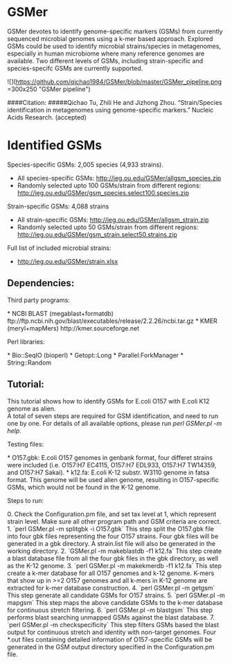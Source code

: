 GSMer 
=====
GSMer devotes to identify genome-specific markers (GSMs) from currently sequenced microbial genomes using a k-mer based approach. Explored GSMs could be used to identify microbial strains/species in metagenomes, especially in human microbiome where many reference genomes are available. Two different levels of GSMs, including strain-specific and species-specifc GSMs are currently supported. 

![](https://github.com/qichao1984/GSMer/blob/master/GSMer_pipeline.png =300x250 "GSMer pipeline")

####Citation:
#####Qichao Tu, Zhili He and Jizhong Zhou. “Strain/Species identification in metagenomes using genome-specific markers.” Nucleic Acids Research. (accepted)

Identified GSMs
=====
Species-specific GSMs: 2,005 species (4,933 strains). 
* All species-specific GSMs: 
http://ieg.ou.edu/GSMer/allgsm_species.zip
* Randomly selected upto 100 GSMs/strain from different regions:
http://ieg.ou.edu/GSMer/gsm_species.select100.species.zip

Strain-specific GSMs: 4,088 strains
* All strain-specific GSMs:
http://ieg.ou.edu/GSMer/allgsm_strain.zip
* Randomly selected upto 50 GSMs/strain from different regions: 
http://ieg.ou.edu/GSMer/gsm_strain.select50.strains.zip

Full list of included microbial strains:
* http://ieg.ou.edu/GSMer/strain.xlsx

Dependencies:  
-----------------------------------------------------------------------
<dl>
<dt>Third party programs:</dt>
</dl>
* NCBI BLAST (megablast+formatdb)  
ftp://ftp.ncbi.nih.gov/blast/executables/release/2.2.26/ncbi.tar.gz  
* KMER (meryl+mapMers)  
http://kmer.sourceforge.net

<dl>
<dt>Perl libraries:</dt>
</dl>
* Bio::SeqIO (bioperl)  
* Getopt::Long  
* Parallel:ForkManager  
* String::Random  

Tutorial:
-----------------------------------------------------------------------
This tutorial shows how to identify GSMs for E.coli O157 with E.coli K12 genome as alien.  
A total of seven steps are required for GSM identification, and need to run one by one. For details of all available options, please run *perl GSMer.pl -m help*.  
<dl>
<dt>Testing files:</dt>
</dl>
* O157.gbk: E.coli O157 genomes in genbank format, four differet strains were included (i.e. O157:H7 EC4115, O157:H7 EDL933, O157:H7 TW14359, and O157:H7 Sakai). 
* k12.fa: E.coli K-12 substr. W3110 genome in fatsa format. This genome will be used alien genome, resulting in O157-specific GSMs, which would not be found in the K-12 genome.

<dl>
<dt>Steps to run:</dt>
</dl>
0. Check the Configuration.pm file, and set tax level at 1, which represent strain level. Make sure all other program path and GSM criteria are correct. 
1. `perl GSMer.pl -m splitgbk -i O157.gbk`  
   This step split the O157.gbk file into four gbk files representing the four O157 strains. Four gbk files will be generated in a gbk directory. A strain.list file will also be generated in the working directory. 
2. `GSMer.pl -m makeblastdb -f1 k12.fa`  
   This step create a blast database file from all the four gbk files in the gbk directory, as well as the K-12 genome. 
3. `perl GSMer.pl -m makekmerdb -f1 k12.fa`  
   This step create a k-mer database for all O157 genomes and k-12 genome. K-mers that show up in >=2 O157 genomes and all k-mers in K-12 genome are extracted for k-mer database construction.  
4. `perl GSMer.pl -m getgsm`  
   This step generate all candidate GSMs for O157 strains.  
5. `perl GSMer.pl -m mapgsm`  
   This step maps the above candidate GSMs to the k-mer database for continuous stretch filtering.  
6. `perl GSMer.pl -m blastgsm`  
   This step performs blast searching unmapped GSMs against the blast database.  
7. `perl GSMer.pl -m checkspecificity`  
   This step filters GSMs based the blast output for continuous stretch and identity with non-target genomes. Four *.out files containing detailed information of O157-specific GSMs will be generated in the GSM output directory specified in the Configuration.pm file.
